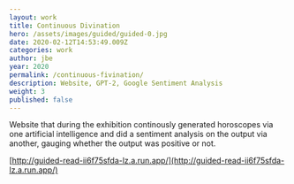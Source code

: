 ```yaml
---
layout: work
title: Continuous Divination
hero: /assets/images/guided/guided-0.jpg
date: 2020-02-12T14:53:49.009Z
categories: work
author: jbe
year: 2020
permalink: /continuous-fivination/
description: Website, GPT-2, Google Sentiment Analysis 
weight: 3
published: false
---
```


<div class="pad">

Website that during the exhibition continously generated horoscopes via one artificial intelligence and did a sentiment analysis on the output via another, gauging whether the output was positive or not. 

[http://guided-read-ii6f75sfda-lz.a.run.app/](http://guided-read-ii6f75sfda-lz.a.run.app/)

</div>